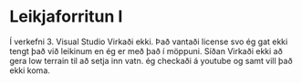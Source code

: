 # Leikjaforritun I
 Í verkefni 3. Visual Studio Virkaði ekki. Það vantaði license svo ég gat ekki tengt það við leikinum en ég er með það í möppuni.
 Síðan Virkaði ekki að gera low terrain til að setja inn vatn. ég checkaði á youtube og samt vill það ekki koma.
